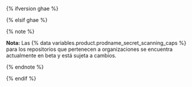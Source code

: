 {% ifversion ghae %}

<!-- Remove this reusable and all references for GA release -->

{% elsif ghae %}

{% note %}

**Nota:** Las {% data variables.product.prodname_secret_scanning_caps %} para los repositorios que pertenecen a organizaciones se encuentra actualmente en beta y está sujeta a cambios.

{% endnote %}

{% endif %}
